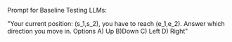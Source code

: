 Prompt for Baseline Testing LLMs:

"Your current position: (s_1,s_2), you have to reach (e_1,e_2). Answer which direction you move in. Options A) Up B)Down C) Left D) Right"
